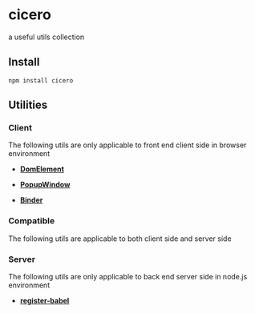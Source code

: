 <a id="top"></a>

# cicero

a useful utils collection

## Install

```
npm install cicero
```

## Utilities

### Client

The following utils are only applicable to front end client side in browser environment

- **[DomElement](./docs/client/DomElement.md)**

- **[PopupWindow](./docs/client/PopupWindow.md)**

- **[Binder](./docs/client/Binder.md)**

### Compatible

The following utils are applicable to both client side and server side

### Server

The following utils are only applicable to back end server side in node.js environment

- **[register-babel](./docs/server/register-babel.md)**
